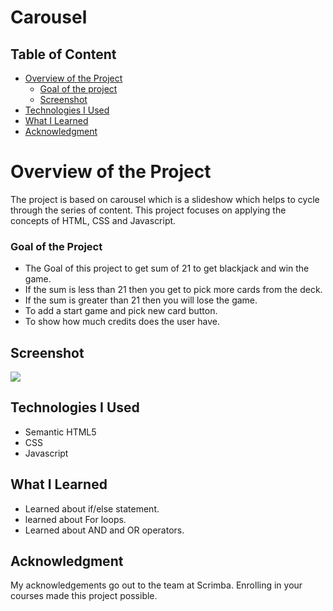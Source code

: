 # Carousel

## Table of Content

 * [Overview of the Project](#overview-of-the-project)
      * [Goal of the project](#goal-of-the-project)
      * [Screenshot](#screenshot)
 * [Technologies I Used](#technologies-i-used)
 * [What I Learned](#what-i-learned) 
 * [Acknowledgment](#acknowledgment)

# Overview of the Project
The project is based on carousel which is a slideshow which helps to cycle through the series of content. This project focuses on applying the concepts of HTML, CSS and Javascript.

### Goal of the Project
* The Goal of this project to get sum of 21 to get blackjack and win the game.
* If the sum is less than 21 then you get to pick more cards from the deck.
* If the sum is greater than 21 then you will lose the game.
* To add a start game and pick new card button.
* To show how much credits does the user have.

## Screenshot

![](./images/blackjackgame.png)

## Technologies I Used
* Semantic HTML5
* CSS
* Javascript

## What I Learned
* Learned about if/else statement.
* learned about For loops.
* Learned about AND and OR operators. 

## Acknowledgment
   My acknowledgements go out to the team at Scrimba. Enrolling in your courses made this project possible.
